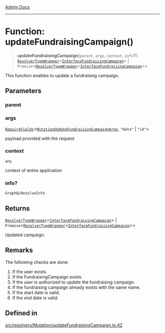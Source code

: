 [Admin Docs](/)

***

# Function: updateFundraisingCampaign()

> **updateFundraisingCampaign**(`parent`, `args`, `context`, `info`?): [`ResolverTypeWrapper`](../../../../types/generatedGraphQLTypes/type-aliases/ResolverTypeWrapper.md)\<[`InterfaceFundraisingCampaign`](../../../../models/FundraisingCampaign/interfaces/InterfaceFundraisingCampaign.md)\> \| `Promise`\<[`ResolverTypeWrapper`](../../../../types/generatedGraphQLTypes/type-aliases/ResolverTypeWrapper.md)\<[`InterfaceFundraisingCampaign`](../../../../models/FundraisingCampaign/interfaces/InterfaceFundraisingCampaign.md)\>\>

This function enables to update a fundraising campaign.

## Parameters

### parent

### args

[`RequireFields`](../../../../types/generatedGraphQLTypes/type-aliases/RequireFields.md)\<[`MutationUpdateFundraisingCampaignArgs`](../../../../types/generatedGraphQLTypes/type-aliases/MutationUpdateFundraisingCampaignArgs.md), `"data"` \| `"id"`\>

payload provided with the request

### context

`any`

context of entire application

### info?

`GraphQLResolveInfo`

## Returns

[`ResolverTypeWrapper`](../../../../types/generatedGraphQLTypes/type-aliases/ResolverTypeWrapper.md)\<[`InterfaceFundraisingCampaign`](../../../../models/FundraisingCampaign/interfaces/InterfaceFundraisingCampaign.md)\> \| `Promise`\<[`ResolverTypeWrapper`](../../../../types/generatedGraphQLTypes/type-aliases/ResolverTypeWrapper.md)\<[`InterfaceFundraisingCampaign`](../../../../models/FundraisingCampaign/interfaces/InterfaceFundraisingCampaign.md)\>\>

Updated campaign.

## Remarks

The following checks are done:
1. If the user exists.
2. If the FundraisingCampaign exists.
3. If the user is authorized to update the fundraising campaign.
4. If the fundraising campaign already exists with the same name.
5. If the start date is valid.
6. If the end date is valid.

## Defined in

[src/resolvers/Mutation/updateFundraisingCampaign.ts:42](https://github.com/Suyash878/talawa-api/blob/cfd688207611ba245c99edd8dbaccb2cdbf6a043/src/resolvers/Mutation/updateFundraisingCampaign.ts#L42)
